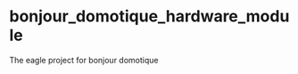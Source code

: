 bonjour_domotique_hardware_module
=================================

The eagle project for bonjour domotique
